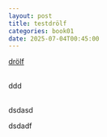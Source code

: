 ```yaml
---
layout: post
title: testdrölf
categories: book01
date: 2025-07-04T00:45:00
---
```

[drölf](https://share.deutschlandradio.de/dlf-audiothek-audio-teilen.html?audio_id=dira_DRK_99a0d31f)

[](https://share.deutschlandradio.de/dlf-audiothek-audio-teilen.html?audio_id=dira_DRK_99a0d31f)\
ddd

\
dsdasd

dsdadf[](https://share.deutschlandradio.de/dlf-audiothek-audio-teilen.html?audio_id=dira_DRK_99a0d31f)
